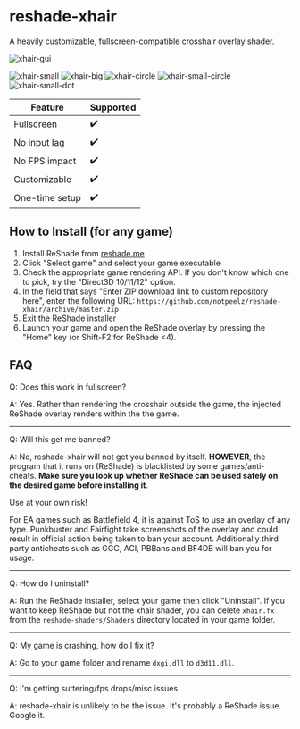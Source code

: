 # reshade-xhair

A heavily customizable, fullscreen-compatible crosshair overlay shader.

![xhair-gui](./img/xhair_gui.png)

![xhair-small](./img/xhair_small_cross.png)
![xhair-big](./img/xhair_big.png)
![xhair-circle](./img/xhair_circle_dot.png)
![xhair-small-circle](./img/xhair_small_circle.png)
![xhair-small-dot](./img/xhair_dot.png)

| Feature             | Supported               |
| ------------------- | ----------------------- |
| Fullscreen          | :heavy_check_mark:      |
| No input lag        | :heavy_check_mark:      |
| No FPS impact       | :heavy_check_mark:      |
| Customizable        | :heavy_check_mark:      |
| One-time setup      | :heavy_check_mark:      |

## How to Install (for any game)

1. Install ReShade from [reshade.me](https://reshade.me)
2. Click "Select game" and select your game executable
2. Check the appropriate game rendering API. If you don't know which one to pick, try the "Direct3D 10/11/12" option.
4. In the field that says "Enter ZIP download link to custom repository here", enter the following URL: `https://github.com/notpeelz/reshade-xhair/archive/master.zip`
4. Exit the ReShade installer
5. Launch your game and open the ReShade overlay by pressing the "Home" key (or Shift-F2 for ReShade <4).

## FAQ

Q: Does this work in fullscreen?

A: Yes. Rather than rendering the crosshair outside the game, the injected ReShade overlay renders within the the game.

---

Q: Will this get me banned?

A: No, reshade-xhair will not get you banned by itself. **HOWEVER**, the program that it runs on (ReShade) is blacklisted by some games/anti-cheats. **Make sure you look up whether ReShade can be used safely on the desired game before installing it**.

Use at your own risk!

For EA games such as Battlefield 4, it is against ToS to use an overlay of any type. Punkbuster and Fairfight take screenshots of the overlay and could result in official action being taken to ban your account. Additionally third party anticheats such as GGC, ACI, PBBans and BF4DB will ban you for usage. 

---

Q: How do I uninstall?

A: Run the ReShade installer, select your game then click "Uninstall". If you want to keep ReShade but not the xhair shader, you can delete `xhair.fx` from the `reshade-shaders/Shaders` directory located in your game folder.

---

Q: My game is crashing, how do I fix it?

A: Go to your game folder and rename `dxgi.dll` to `d3d11.dll`.

---

Q: I'm getting suttering/fps drops/misc issues

A: reshade-xhair is unlikely to be the issue. It's probably a ReShade issue. Google it.
